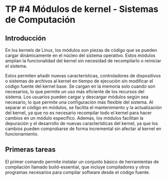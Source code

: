 # TP #4 Módulos de kernel - Sistemas de Computación

## Introducción

En los kernels de Linux, los módulos son piezas de código que se pueden cargar dinámicamente en el núcleo del sistema operativo. Estos módulos amplían la funcionalidad del kernel sin necesidad de recompilarlo o reiniciar el sistema.

Estos permiten añadir nuevas características, controladores de dispositivos o sistemas de archivos al kernel en tiempo de ejecución sin modificar el código fuente del kernel base. Se cargan en la memoria solo cuando son necesarios, lo que permite un uso más eficiente de los recursos del sistema. Los usuarios pueden cargar y descargar módulos según sea necesario, lo que permite una configuración más flexible del sistema. Al separar el código en módulos, se facilita el mantenimiento y la actualización del kernel, ya que no es necesario recompilar todo el kernel para hacer cambios en un módulo específico. Además, los módulos facilitan la depuración y el desarrollo de nuevas características del kernel, ya que los cambios pueden comprobarse de forma incremental sin afectar al kernel en funcionamiento.

## Primeras tareas

El primer comando permite instalar un conjunto básico de herramientas de compilación llamado build-essential, que incluye compiladores y otros programas necesarios para compilar software desde el código fuente.
